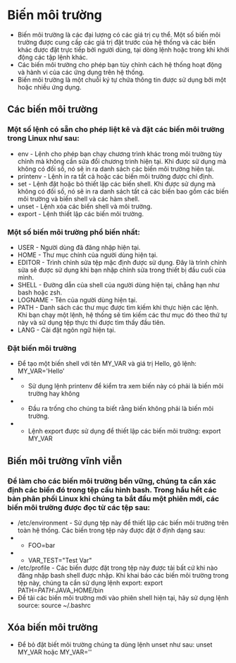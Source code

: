 # Biến môi trường 
*  Biến môi trường là các đại lượng có các giá trị cụ thể. Một số biến môi trường được cung cấp các giá trị đặt trước của hệ thống và các biến khác được đặt trực tiếp bởi người dùng, tại dòng lệnh hoặc trong khi khởi động các tập lệnh khác.
* Các biến môi trường cho phép bạn tùy chỉnh cách hệ thống hoạt động và hành vi của các ứng dụng trên hệ thống.
* Biến môi trường là một chuỗi ký tự chứa thông tin được sử dụng bởi một hoặc nhiều ứng dụng.
## Các biến môi trường
### Một số lệnh có sẵn cho phép liệt kê và đặt các biến môi trường trong Linux như sau:
* env - Lệnh cho phép bạn chạy chương trình khác trong môi trường tùy chỉnh mà không cần sửa đổi chương trình hiện tại. Khi được sử dụng mà không có đối số, nó sẽ in ra danh sách các biến môi trường hiện tại.
* printenv - Lệnh in ra tất cả hoặc các biến môi trường được chỉ định.
* set - Lệnh đặt hoặc bỏ thiết lập các biến shell. Khi được sử dụng mà không có đối số, nó sẽ in ra danh sách tất cả các biến bao gồm các biến môi trường và biến shell và các hàm shell.
* unset - Lệnh xóa các biến shell và môi trường.
* export - Lệnh thiết lập các biến môi trường.
### Một số biến môi trường phổ biến nhất:
* USER - Người dùng đã đăng nhập hiện tại.
* HOME - Thư mục chính của người dùng hiện tại.
* EDITOR - Trình chỉnh sửa tệp mặc định được sử dụng. Đây là trình chỉnh sửa sẽ được sử dụng khi bạn nhập chỉnh sửa trong thiết bị đầu cuối của mình.
* SHELL - Đường dẫn của shell của người dùng hiện tại, chẳng hạn như bash hoặc zsh.
* LOGNAME - Tên của người dùng hiện tại.
* PATH - Danh sách các thư mục được tìm kiếm khi thực hiện các lệnh. Khi bạn chạy một lệnh, hệ thống sẽ tìm kiếm các thư mục đó theo thứ tự này và sử dụng tệp thực thi được tìm thấy đầu tiên.
* LANG - Cài đặt ngôn ngữ hiện tại.
### Đặt biến môi trường
* Để tạo một biến shell với tên MY_VAR và giá trị Hello, gõ lệnh: MY_VAR='Hello'
* * Sử dụng lệnh printenv để kiểm tra xem biến này có phải là biến môi trường hay không
* * Đầu ra trống cho chúng ta biết rằng biến không phải là biến môi trường.
* * Lệnh export được sử dụng để thiết lập các biến môi trường: export MY_VAR
## Biến môi trường vĩnh viễn
### Để làm cho các biến môi trường bền vững, chúng ta cần xác định các biến đó trong tệp cấu hình bash. Trong hầu hết các bản phân phối Linux khi chúng ta bắt đầu một phiên mới, các biến môi trường được đọc từ các tệp sau:
* /etc/environment - Sử dụng tệp này để thiết lập các biến môi trường trên toàn hệ thống. Các biến trong tệp này được đặt ở định dạng sau:
* * FOO=bar
* * VAR_TEST="Test Var"
* /etc/profile - Các biến được đặt trong tệp này được tải bất cứ khi nào đăng nhập bash shell được nhập. Khi khai báo các biến môi trường trong tệp này, chúng ta cần sử dụng lệnh export: export PATH=$PATH:$JAVA_HOME/bin
* Để tải các biến môi trường mới vào phiên shell hiện tại, hãy sử dụng lệnh source: source ~/.bashrc
## Xóa biến môi trường
* Để bỏ đặt biết môi trường chúng ta dùng lệnh unset như sau: unset MY_VAR hoặc MY_VAR=''
